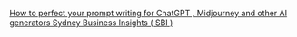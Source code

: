 [How to perfect your prompt writing for ChatGPT , Midjourney and other AI generators   Sydney Business Insights ( SBI )](https://qi.tc/qi/112848)